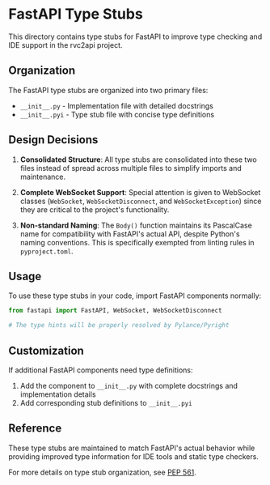 # FastAPI Type Stubs

This directory contains type stubs for FastAPI to improve type checking and IDE support in the rvc2api project.

## Organization

The FastAPI type stubs are organized into two primary files:

- `__init__.py` - Implementation file with detailed docstrings
- `__init__.pyi` - Type stub file with concise type definitions

## Design Decisions

1. **Consolidated Structure**: All type stubs are consolidated into these two files instead of spread across multiple files to simplify imports and maintenance.

2. **Complete WebSocket Support**: Special attention is given to WebSocket classes (`WebSocket`, `WebSocketDisconnect`, and `WebSocketException`) since they are critical to the project's functionality.

3. **Non-standard Naming**: The `Body()` function maintains its PascalCase name for compatibility with FastAPI's actual API, despite Python's naming conventions. This is specifically exempted from linting rules in `pyproject.toml`.

## Usage

To use these type stubs in your code, import FastAPI components normally:

```python
from fastapi import FastAPI, WebSocket, WebSocketDisconnect

# The type hints will be properly resolved by Pylance/Pyright
```

## Customization

If additional FastAPI components need type definitions:

1. Add the component to `__init__.py` with complete docstrings and implementation details
2. Add corresponding stub definitions to `__init__.pyi`

## Reference

These type stubs are maintained to match FastAPI's actual behavior while providing improved type information for IDE tools and static type checkers.

For more details on type stub organization, see [PEP 561](https://peps.python.org/pep-0561/).
